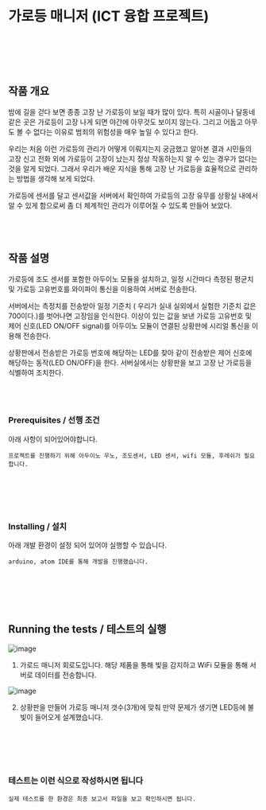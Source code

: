 # 가로등 매니저 (ICT 융합 프로젝트)

<br>
<br>
<br>
<br>

## 작품 개요
 밤에 길을 걷다 보면 종종 고장 난 가로등이 보일 때가 많이 있다. 특히 시골이나 달동네 같은 곳은 가로등이 고장 나게 되면 야간에 아무것도 보이지 않는다. 그리고 어둡고 아무도 볼 수 없다는 이유로 범죄의 위험성을 매우 높일 수 있다고 한다.
 
 우리는 처음 이런 가로등의 관리가 어떻게 이뤄지는지 궁금했고 알아본 결과 시민들의 고장 신고 전화 외에 가로등이 고장이 났는지 정상 작동하는지 알 수 있는 경우가 없다는 것을 알게 되었다. 그래서 우리가 배운 지식을 통해 고장 난 가로등을 효율적으로 관리하는 방법을 생각해 보게 되었다.
 
 가로등에 센서를 달고 센서값을 서버에서 확인하여 가로등의 고장 유무를 상황실 내에서 알 수 있게 함으로써 좀 더 체계적인 관리가 이루어질 수 있도록 만들어 보았다.
<br>
<br>
<br>
<br>

## 작품 설명
 가로등에 조도 센서를 포함한 아두이노 모듈을 설치하고, 일정 시간마다 측정된 평균치 및 가로등 고유번호를 와이파이 통신을 이용하여 서버로 전송한다.

 서버에서는 측정치를 전송받아 일정 기준치 ( 우리가 실내 실외에서 실험한 기준치 값은 700이다.)를 벗어나면 고장임을 인식한다. 이상이 있는 값을 보낸 가로등 고유번호 및 제어 신호(LED ON/OFF signal)를 아두이노 모듈이 연결된 상황판에 시리얼 통신을 이용해 전송한다.
 
 상황판에서 전송받은 가로등 번호에 해당하는 LED를 찾아 같이 전송받은 제어 신호에 해당하는 동작(LED ON/OFF)을 한다. 
서버실에서는 상황판을 보고 고장 난 가로등을 식별하여 조치한다.
<br>
<br>
<br>
<br>

### Prerequisites / 선행 조건

아래 사항이 되어있어야합니다.

```
프로젝트를 진행하기 위해 아두이노 우노, 조도센서, LED 센서, wifi 모듈, 후레쉬가 필요합니다.
```
<br>
<br>
<br>
<br>

### Installing / 설치

아래 개발 환경이 설정 되어 있어야 실행할 수 있습니다.

```
arduino, atom IDE를 통해 개발을 진행했습니다.
```
<br>
<br>
<br>
<br>

## Running the tests / 테스트의 실행

![image](https://user-images.githubusercontent.com/51222715/119217931-8af73c80-bb18-11eb-8edd-b8329e246183.png)
<br>

1. 가로드 매니저 회로도입니다. 해당 제품을 통해 빛을 감지하고 WiFi 모듈을 통해 서버로 데이터를 전송합니다.

![image](https://user-images.githubusercontent.com/51222715/119217951-a9f5ce80-bb18-11eb-9e24-a3b77b880011.png)
<br>

2. 상황판을 만들어 가로등 매니저 갯수(3개)에 맞춰 만약 문제가 생기면 LED등에 불빛이 들어오게 설계했습니다.

<br>
<br>
<br>
<br>

### 테스트는 이런 식으로 작성하시면 됩니다

```
실제 테스트를 한 환경은 최종 보고서 파일을 보고 확인하시면 됩니다.
```

